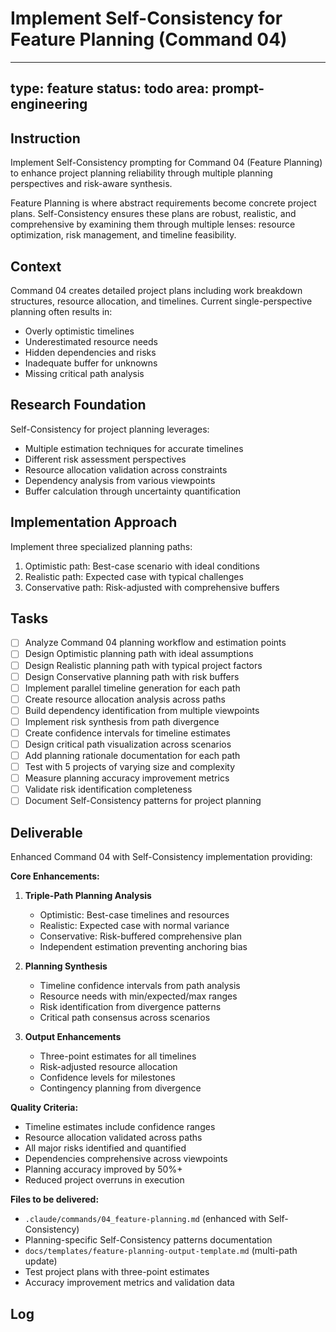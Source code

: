 # Implement Self-Consistency for Feature Planning (Command 04)

---
type: feature
status: todo
area: prompt-engineering
---


## Instruction
Implement Self-Consistency prompting for Command 04 (Feature Planning) to enhance project planning reliability through multiple planning perspectives and risk-aware synthesis.

Feature Planning is where abstract requirements become concrete project plans. Self-Consistency ensures these plans are robust, realistic, and comprehensive by examining them through multiple lenses: resource optimization, risk management, and timeline feasibility.

## Context
Command 04 creates detailed project plans including work breakdown structures, resource allocation, and timelines. Current single-perspective planning often results in:
- Overly optimistic timelines
- Underestimated resource needs
- Hidden dependencies and risks
- Inadequate buffer for unknowns
- Missing critical path analysis

## Research Foundation
Self-Consistency for project planning leverages:
- Multiple estimation techniques for accurate timelines
- Different risk assessment perspectives
- Resource allocation validation across constraints
- Dependency analysis from various viewpoints
- Buffer calculation through uncertainty quantification

## Implementation Approach
Implement three specialized planning paths:
1. Optimistic path: Best-case scenario with ideal conditions
2. Realistic path: Expected case with typical challenges
3. Conservative path: Risk-adjusted with comprehensive buffers

## Tasks
- [ ] Analyze Command 04 planning workflow and estimation points
- [ ] Design Optimistic planning path with ideal assumptions
- [ ] Design Realistic planning path with typical project factors
- [ ] Design Conservative planning path with risk buffers
- [ ] Implement parallel timeline generation for each path
- [ ] Create resource allocation analysis across paths
- [ ] Build dependency identification from multiple viewpoints
- [ ] Implement risk synthesis from path divergence
- [ ] Create confidence intervals for timeline estimates
- [ ] Design critical path visualization across scenarios
- [ ] Add planning rationale documentation for each path
- [ ] Test with 5 projects of varying size and complexity
- [ ] Measure planning accuracy improvement metrics
- [ ] Validate risk identification completeness
- [ ] Document Self-Consistency patterns for project planning

## Deliverable
Enhanced Command 04 with Self-Consistency implementation providing:

**Core Enhancements:**
1. **Triple-Path Planning Analysis**
   - Optimistic: Best-case timelines and resources
   - Realistic: Expected case with normal variance
   - Conservative: Risk-buffered comprehensive plan
   - Independent estimation preventing anchoring bias

2. **Planning Synthesis**
   - Timeline confidence intervals from path analysis
   - Resource needs with min/expected/max ranges
   - Risk identification from divergence patterns
   - Critical path consensus across scenarios

3. **Output Enhancements**
   - Three-point estimates for all timelines
   - Risk-adjusted resource allocation
   - Confidence levels for milestones
   - Contingency planning from divergence

**Quality Criteria:**
- Timeline estimates include confidence ranges
- Resource allocation validated across paths
- All major risks identified and quantified
- Dependencies comprehensive across viewpoints
- Planning accuracy improved by 50%+
- Reduced project overruns in execution

**Files to be delivered:**
- `.claude/commands/04_feature-planning.md` (enhanced with Self-Consistency)
- Planning-specific Self-Consistency patterns documentation
- `docs/templates/feature-planning-output-template.md` (multi-path update)
- Test project plans with three-point estimates
- Accuracy improvement metrics and validation data

## Log
